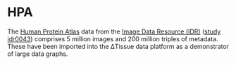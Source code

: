 # HPA

    


The [Human Protein Atlas](https://proteinatlas.org/) data from the
[Image Data Resource (IDR)](https://idr.openmicroscopy.org)
([study idr0043](https://idr.openmicroscopy.org/webclient/?show=project-501))
comprises 5 million images and 200 million triples of metadata.
These have been imported into the ΔTissue data platform as a demonstrator of large data
graphs.
